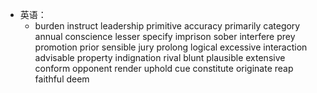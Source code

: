 - 英语：
	- burden
	  instruct
	  leadership
	  primitive
	  accuracy 
	  primarily
	  category
	  annual 
	  conscience
	  lesser
	  specify
	  imprison
	  sober
	  interfere
	  prey 
	  promotion
	  prior
	  sensible 
	  jury
	  prolong
	  logical
	  excessive
	  interaction
	  advisable
	  property
	  indignation
	  rival
	  blunt
	  plausible
	  extensive 
	  conform
	  opponent
	  render
	  uphold
	  cue
	  constitute
	  originate
	  reap
	  faithful
	  deem